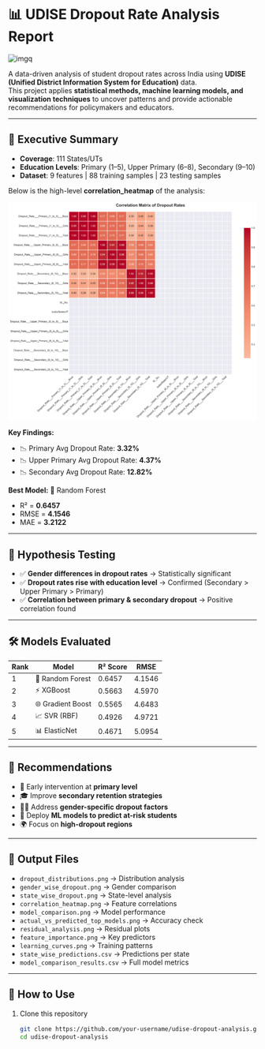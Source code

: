 # 📊 UDISE Dropout Rate Analysis Report  

<img width="1024" height="1024" alt="imgq" src="https://github.com/user-attachments/assets/1ae7fd8d-aad0-4bc2-bcc5-7547daa7de56" />


A data-driven analysis of student dropout rates across India using **UDISE (Unified District Information System for Education)** data.  
This project applies **statistical methods, machine learning models, and visualization techniques** to uncover patterns and provide actionable recommendations for policymakers and educators.  

---

## 🚀 Executive Summary  

- **Coverage**: 111 States/UTs  
- **Education Levels**: Primary (1–5), Upper Primary (6–8), Secondary (9–10)  
- **Dataset**: 9 features | 88 training samples | 23 testing samples  

Below is the high-level **correlation_heatmap** of the analysis:

![correlation_heatmap](Drop_out/correlation_heatmap.png)  


**Key Findings:**  
- 📉 Primary Avg Dropout Rate: **3.32%**  
- 📉 Upper Primary Avg Dropout Rate: **4.37%**  
- 📉 Secondary Avg Dropout Rate: **12.82%**  

**Best Model:** 🌲 Random Forest  
- R² = **0.6457**  
- RMSE = **4.1546**  
- MAE = **3.2122**  

---

## 🧪 Hypothesis Testing  

- ✅ **Gender differences in dropout rates** → Statistically significant  
- ✅ **Dropout rates rise with education level** → Confirmed (Secondary > Upper Primary > Primary)  
- ✅ **Correlation between primary & secondary dropout** → Positive correlation found  

---

## 🛠️ Models Evaluated  

| Rank | Model              | R² Score | RMSE   |
|------|--------------------|----------|--------|
| 1    | 🌲 Random Forest   | 0.6457   | 4.1546 |
| 2    | ⚡ XGBoost         | 0.5663   | 4.5970 |
| 3    | 🌐 Gradient Boost  | 0.5565   | 4.6483 |
| 4    | 📈 SVR (RBF)       | 0.4926   | 4.9721 |
| 5    | 📊 ElasticNet      | 0.4671   | 5.0954 |

---

## 🎯 Recommendations  

- 🏫 Early intervention at **primary level**  
- 🎓 Improve **secondary retention strategies**  
- 👩‍🎓 Address **gender-specific dropout factors**  
- 🤖 Deploy **ML models to predict at-risk students**  
- 🌍 Focus on **high-dropout regions**  

---

## 📂 Output Files  

- `dropout_distributions.png` → Distribution analysis  
- `gender_wise_dropout.png` → Gender comparison  
- `state_wise_dropout.png` → State-level analysis  
- `correlation_heatmap.png` → Feature correlations  
- `model_comparison.png` → Model performance  
- `actual_vs_predicted_top_models.png` → Accuracy check  
- `residual_analysis.png` → Residual plots  
- `feature_importance.png` → Key predictors  
- `learning_curves.png` → Training patterns  
- `state_wise_predictions.csv` → Predictions per state  
- `model_comparison_results.csv` → Full model metrics  

---

## 📌 How to Use  

1. Clone this repository  
   ```bash
   git clone https://github.com/your-username/udise-dropout-analysis.git
   cd udise-dropout-analysis
```
